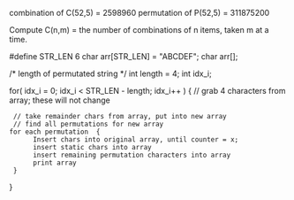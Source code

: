 combination of C(52,5) = 2598960
permutation of P(52,5) = 311875200

Compute C(n,m) = the number of combinations of n items,
taken m at a time.


#define STR_LEN 6
char arr[STR_LEN] = "ABCDEF";
char arr[];

/* length of permutated string */
int length = 4;
int idx_i;

for( idx_i = 0; idx_i < STR_LEN - length; idx_i++ ) {
     // grab 4 characters from array; these will not change

     // take remainder chars from array, put into new array
     // find all permutations for new array
    for each permutation  {
          Insert chars into original array, until counter = x;
          insert static chars into array
          insert remaining permutation characters into array
          print array
     }
}
